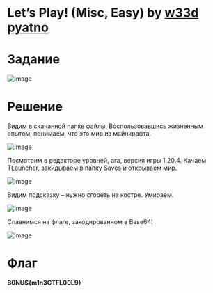 # Let’s Play! (Misc, Easy) by [w33d](https://github.com/w3irdd) [pyatno](https://github.com/pyatno)

# Задание

![image](https://github.com/rolegiv/CTF-Writeups/assets/147992165/fd9bb205-d059-410b-812d-115a699d2d2c)

# Решение

Видим в скачанной папке файлы. Воспользовавшись жизненным опытом, понимаем, что это мир из майнкрафта.

![image](https://github.com/rolegiv/CTF-Writeups/assets/147992165/8e109aca-bcc5-4e87-8b23-5e9b7f4aa712)

Посмотрим в редакторе уровней, ага, версия игры 1.20.4. Качаем TLauncher, закидываем в папку Saves и открываем мир.

![image](https://github.com/rolegiv/CTF-Writeups/assets/147992165/bf0c2ca2-a60f-4e97-a6c2-690c909f5139)

Видим подсказку – нужно сгореть на костре. Умираем.

![image](https://github.com/rolegiv/CTF-Writeups/assets/147992165/a344384e-65b7-4bbd-82e1-cc31f55e5d5a)

Спавнимся на флаге, закодированном в Base64!

![image](https://github.com/rolegiv/CTF-Writeups/assets/147992165/50ba21a6-dd45-46cf-b581-633331d66cb4)

# Флаг
**B0NU${m1n3CTFL00L9}**

